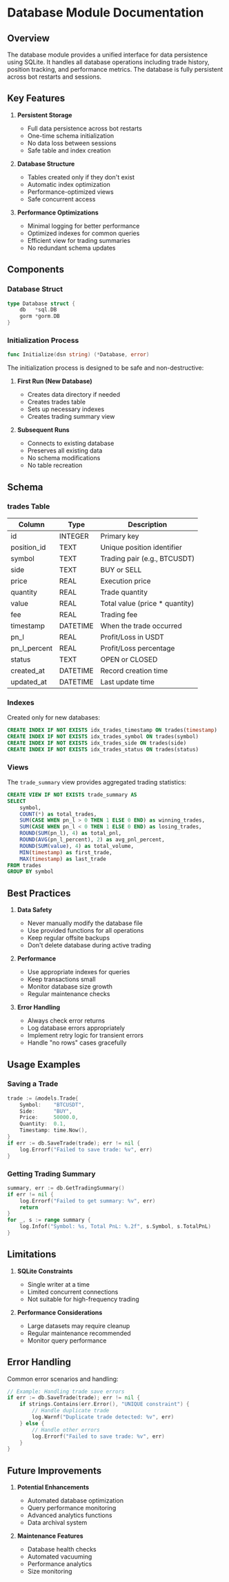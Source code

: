 # Database Module Documentation

## Overview

The database module provides a unified interface for data persistence using SQLite. It handles all database operations including trade history, position tracking, and performance metrics. The database is fully persistent across bot restarts and sessions.

## Key Features

1. **Persistent Storage**

   - Full data persistence across bot restarts
   - One-time schema initialization
   - No data loss between sessions
   - Safe table and index creation

2. **Database Structure**

   - Tables created only if they don't exist
   - Automatic index optimization
   - Performance-optimized views
   - Safe concurrent access

3. **Performance Optimizations**
   - Minimal logging for better performance
   - Optimized indexes for common queries
   - Efficient view for trading summaries
   - No redundant schema updates

## Components

### Database Struct

```go
type Database struct {
    db   *sql.DB
    gorm *gorm.DB
}
```

### Initialization Process

```go
func Initialize(dsn string) (*Database, error)
```

The initialization process is designed to be safe and non-destructive:

1. **First Run (New Database)**

   - Creates data directory if needed
   - Creates trades table
   - Sets up necessary indexes
   - Creates trading summary view

2. **Subsequent Runs**
   - Connects to existing database
   - Preserves all existing data
   - No schema modifications
   - No table recreation

## Schema

### trades Table

| Column       | Type     | Description                     |
| ------------ | -------- | ------------------------------- |
| id           | INTEGER  | Primary key                     |
| position_id  | TEXT     | Unique position identifier      |
| symbol       | TEXT     | Trading pair (e.g., BTCUSDT)    |
| side         | TEXT     | BUY or SELL                     |
| price        | REAL     | Execution price                 |
| quantity     | REAL     | Trade quantity                  |
| value        | REAL     | Total value (price \* quantity) |
| fee          | REAL     | Trading fee                     |
| timestamp    | DATETIME | When the trade occurred         |
| pn_l         | REAL     | Profit/Loss in USDT             |
| pn_l_percent | REAL     | Profit/Loss percentage          |
| status       | TEXT     | OPEN or CLOSED                  |
| created_at   | DATETIME | Record creation time            |
| updated_at   | DATETIME | Last update time                |

### Indexes

Created only for new databases:

```sql
CREATE INDEX IF NOT EXISTS idx_trades_timestamp ON trades(timestamp)
CREATE INDEX IF NOT EXISTS idx_trades_symbol ON trades(symbol)
CREATE INDEX IF NOT EXISTS idx_trades_side ON trades(side)
CREATE INDEX IF NOT EXISTS idx_trades_status ON trades(status)
```

### Views

The `trade_summary` view provides aggregated trading statistics:

```sql
CREATE VIEW IF NOT EXISTS trade_summary AS
SELECT
    symbol,
    COUNT(*) as total_trades,
    SUM(CASE WHEN pn_l > 0 THEN 1 ELSE 0 END) as winning_trades,
    SUM(CASE WHEN pn_l < 0 THEN 1 ELSE 0 END) as losing_trades,
    ROUND(SUM(pn_l), 4) as total_pnl,
    ROUND(AVG(pn_l_percent), 2) as avg_pnl_percent,
    ROUND(SUM(value), 4) as total_volume,
    MIN(timestamp) as first_trade,
    MAX(timestamp) as last_trade
FROM trades
GROUP BY symbol
```

## Best Practices

1. **Data Safety**

   - Never manually modify the database file
   - Use provided functions for all operations
   - Keep regular offsite backups
   - Don't delete database during active trading

2. **Performance**

   - Use appropriate indexes for queries
   - Keep transactions small
   - Monitor database size growth
   - Regular maintenance checks

3. **Error Handling**
   - Always check error returns
   - Log database errors appropriately
   - Implement retry logic for transient errors
   - Handle "no rows" cases gracefully

## Usage Examples

### Saving a Trade

```go
trade := &models.Trade{
    Symbol:    "BTCUSDT",
    Side:      "BUY",
    Price:     50000.0,
    Quantity:  0.1,
    Timestamp: time.Now(),
}
if err := db.SaveTrade(trade); err != nil {
    log.Errorf("Failed to save trade: %v", err)
}
```

### Getting Trading Summary

```go
summary, err := db.GetTradingSummary()
if err != nil {
    log.Errorf("Failed to get summary: %v", err)
    return
}
for _, s := range summary {
    log.Infof("Symbol: %s, Total PnL: %.2f", s.Symbol, s.TotalPnL)
}
```

## Limitations

1. **SQLite Constraints**

   - Single writer at a time
   - Limited concurrent connections
   - Not suitable for high-frequency trading

2. **Performance Considerations**
   - Large datasets may require cleanup
   - Regular maintenance recommended
   - Monitor query performance

## Error Handling

Common error scenarios and handling:

```go
// Example: Handling trade save errors
if err := db.SaveTrade(trade); err != nil {
    if strings.Contains(err.Error(), "UNIQUE constraint") {
        // Handle duplicate trade
        log.Warnf("Duplicate trade detected: %v", err)
    } else {
        // Handle other errors
        log.Errorf("Failed to save trade: %v", err)
    }
}
```

## Future Improvements

1. **Potential Enhancements**

   - Automated database optimization
   - Query performance monitoring
   - Advanced analytics functions
   - Data archival system

2. **Maintenance Features**
   - Database health checks
   - Automated vacuuming
   - Performance analytics
   - Size monitoring

